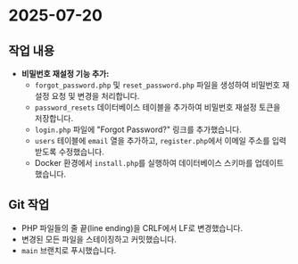 # 2025-07-20

## 작업 내용

- **비밀번호 재설정 기능 추가:**
  - `forgot_password.php` 및 `reset_password.php` 파일을 생성하여 비밀번호 재설정 요청 및 변경을 처리합니다.
  - `password_resets` 데이터베이스 테이블을 추가하여 비밀번호 재설정 토큰을 저장합니다.
  - `login.php` 파일에 "Forgot Password?" 링크를 추가했습니다.
  - `users` 테이블에 `email` 열을 추가하고, `register.php`에서 이메일 주소를 입력받도록 수정했습니다.
  - Docker 환경에서 `install.php`를 실행하여 데이터베이스 스키마를 업데이트했습니다.

## Git 작업

- PHP 파일들의 줄 끝(line ending)을 CRLF에서 LF로 변경했습니다.
- 변경된 모든 파일을 스테이징하고 커밋했습니다.
- `main` 브랜치로 푸시했습니다.